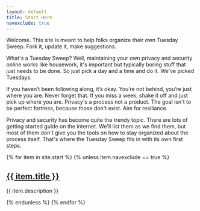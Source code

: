 ```yaml
---
layout: default
title: Start Here
navexclude: true
---
```


Welcome. This site is meant to help folks organize their own Tuesday Sweep. Fork it, update it, make suggestions.

What's a Tuesday Sweep? Well, maintaining your own privacy and security online works like housework, it's important but typically boring stuff that just needs to be done. So just pick a day and a time and do it. We've picked Tuesdays.

If you haven’t been following along, it’s okay. You’re not behind, you’re just where you are. Never forget that. If you miss a week, shake it off and just pick up where you are. Privacy's a process not a product. The goal isn't to be perfect fortress, because those don't exist. Aim for resiliance.

Privacy and security has become quite the trendy topic. There are lots of getting started guide on the internet. We'll list them as we find them, but most of them don't give you the tools on how to stay organized about the process itself. That's where the Tuesday Sweep fits in with its own first steps.

{% for item in site.start %}
{% unless item.navexclude == true %}
  <h2><a href="{{ item.url | relative_url }}">{{ item.title }}</a></h2>
  <p>{{ item.description }}</p>
{% endunless %}
{% endfor %}
